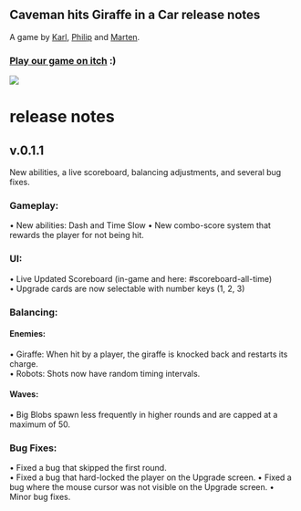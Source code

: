 ## Caveman hits Giraffe in a Car release notes
A game by [Karl](https://github.com/karlkuhne), [Philip](https://github.com/PhilipStefanAhlers) and [Marten](https://github.com/marten-gierth).

### [Play our game on itch](https://moinmarten.itch.io/caveman-hits-giraffe-in-a-car) :)
![](https://img.itch.zone/aW1hZ2UvMzAzNjQxNS8xODE2MDM0OC5naWY=/original/O79HIn.gif)

# release notes

## v.0.1.1
New abilities, a live scoreboard, balancing adjustments, and several bug fixes.
### Gameplay:
•    New abilities: Dash and Time Slow 
•    New combo-score system that rewards the player for not being hit.  
### UI:
•    Live Updated Scoreboard (in-game and here: #scoreboard-all-time)  
•    Upgrade cards are now selectable with number keys (1, 2, 3)
### Balancing:
#### Enemies:
•    Giraffe: When hit by a player, the giraffe is knocked back and restarts its charge.  
•    Robots: Shots now have random timing intervals.  
#### Waves:
•    Big Blobs spawn less frequently in higher rounds and are capped at a maximum of 50.  
### Bug Fixes:
•    Fixed a bug that skipped the first round.  
•    Fixed a bug that hard-locked the player on the Upgrade screen.
•    Fixed a bug where the mouse cursor was not visible on the Upgrade screen.
•    Minor bug fixes.  
